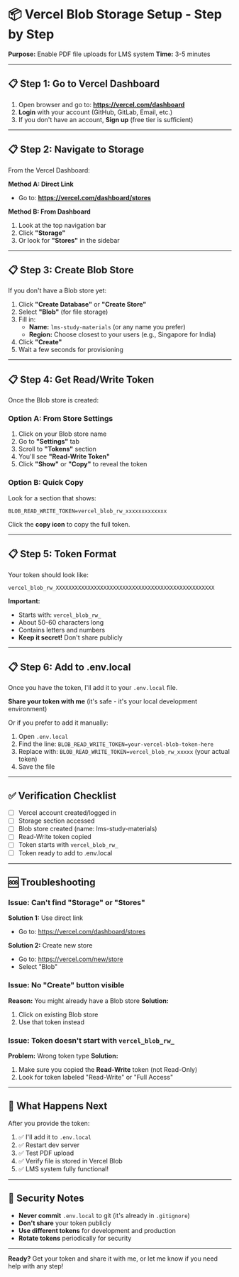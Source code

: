 # 📦 Vercel Blob Storage Setup - Step by Step

**Purpose:** Enable PDF file uploads for LMS system
**Time:** 3-5 minutes

---

## 📋 Step 1: Go to Vercel Dashboard

1. Open browser and go to: **https://vercel.com/dashboard**
2. **Login** with your account (GitHub, GitLab, Email, etc.)
3. If you don't have an account, **Sign up** (free tier is sufficient)

---

## 📋 Step 2: Navigate to Storage

From the Vercel Dashboard:

**Method A: Direct Link**

- Go to: **https://vercel.com/dashboard/stores**

**Method B: From Dashboard**

1. Look at the top navigation bar
2. Click **"Storage"**
3. Or look for **"Stores"** in the sidebar

---

## 📋 Step 3: Create Blob Store

If you don't have a Blob store yet:

1. Click **"Create Database"** or **"Create Store"**
2. Select **"Blob"** (for file storage)
3. Fill in:
   - **Name:** `lms-study-materials` (or any name you prefer)
   - **Region:** Choose closest to your users (e.g., Singapore for India)
4. Click **"Create"**
5. Wait a few seconds for provisioning

---

## 📋 Step 4: Get Read/Write Token

Once the Blob store is created:

### Option A: From Store Settings

1. Click on your Blob store name
2. Go to **"Settings"** tab
3. Scroll to **"Tokens"** section
4. You'll see **"Read-Write Token"**
5. Click **"Show"** or **"Copy"** to reveal the token

### Option B: Quick Copy

Look for a section that shows:

```
BLOB_READ_WRITE_TOKEN=vercel_blob_rw_xxxxxxxxxxxxx
```

Click the **copy icon** to copy the full token.

---

## 📋 Step 5: Token Format

Your token should look like:

```
vercel_blob_rw_XXXXXXXXXXXXXXXXXXXXXXXXXXXXXXXXXXXXXXXXXXXXXXXXXX
```

**Important:**

- Starts with: `vercel_blob_rw_`
- About 50-60 characters long
- Contains letters and numbers
- **Keep it secret!** Don't share publicly

---

## 📋 Step 6: Add to .env.local

Once you have the token, I'll add it to your `.env.local` file.

**Share your token with me** (it's safe - it's your local development environment)

Or if you prefer to add it manually:

1. Open `.env.local`
2. Find the line: `BLOB_READ_WRITE_TOKEN=your-vercel-blob-token-here`
3. Replace with: `BLOB_READ_WRITE_TOKEN=vercel_blob_rw_xxxxx` (your actual token)
4. Save the file

---

## ✅ Verification Checklist

- [ ] Vercel account created/logged in
- [ ] Storage section accessed
- [ ] Blob store created (name: lms-study-materials)
- [ ] Read-Write token copied
- [ ] Token starts with `vercel_blob_rw_`
- [ ] Token ready to add to .env.local

---

## 🆘 Troubleshooting

### Issue: Can't find "Storage" or "Stores"

**Solution 1:** Use direct link

- Go to: https://vercel.com/dashboard/stores

**Solution 2:** Create new store

- Go to: https://vercel.com/new/store
- Select "Blob"

### Issue: No "Create" button visible

**Reason:** You might already have a Blob store
**Solution:**

1. Click on existing Blob store
2. Use that token instead

### Issue: Token doesn't start with `vercel_blob_rw_`

**Problem:** Wrong token type
**Solution:**

1. Make sure you copied the **Read-Write** token (not Read-Only)
2. Look for token labeled "Read-Write" or "Full Access"

---

## 📝 What Happens Next

After you provide the token:

1. ✅ I'll add it to `.env.local`
2. ✅ Restart dev server
3. ✅ Test PDF upload
4. ✅ Verify file is stored in Vercel Blob
5. ✅ LMS system fully functional!

---

## 🔐 Security Notes

- **Never commit** `.env.local` to git (it's already in `.gitignore`)
- **Don't share** your token publicly
- **Use different tokens** for development and production
- **Rotate tokens** periodically for security

---

**Ready?** Get your token and share it with me, or let me know if you need help with any step!
